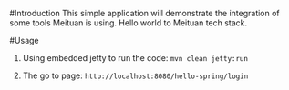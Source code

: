 #Introduction
This simple application will demonstrate the integration of some tools Meituan is using. Hello world to Meituan tech stack.

#Usage

1. Using embedded jetty to run the code:
`mvn clean jetty:run`

2. The go to page:
`http://localhost:8080/hello-spring/login`
